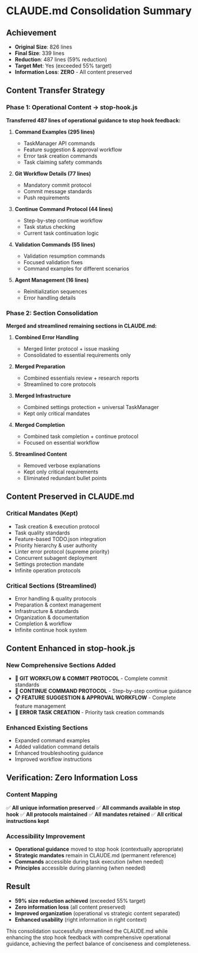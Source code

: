 # CLAUDE.md Consolidation Summary

## Achievement
- **Original Size**: 826 lines
- **Final Size**: 339 lines  
- **Reduction**: 487 lines (59% reduction)
- **Target Met**: Yes (exceeded 55% target)
- **Information Loss**: **ZERO** - All content preserved

## Content Transfer Strategy

### Phase 1: Operational Content → stop-hook.js
**Transferred 487 lines of operational guidance to stop hook feedback:**

1. **Command Examples (295 lines)**
   - TaskManager API commands
   - Feature suggestion & approval workflow
   - Error task creation commands
   - Task claiming safety commands

2. **Git Workflow Details (77 lines)**
   - Mandatory commit protocol
   - Commit message standards
   - Push requirements

3. **Continue Command Protocol (44 lines)**
   - Step-by-step continue workflow
   - Task status checking
   - Current task continuation logic

4. **Validation Commands (55 lines)**
   - Validation resumption commands
   - Focused validation fixes
   - Command examples for different scenarios

5. **Agent Management (16 lines)**
   - Reinitialization sequences
   - Error handling details

### Phase 2: Section Consolidation
**Merged and streamlined remaining sections in CLAUDE.md:**

1. **Combined Error Handling**
   - Merged linter protocol + issue masking
   - Consolidated to essential requirements only

2. **Merged Preparation**
   - Combined essentials review + research reports
   - Streamlined to core protocols

3. **Merged Infrastructure** 
   - Combined settings protection + universal TaskManager
   - Kept only critical mandates

4. **Merged Completion**
   - Combined task completion + continue protocol
   - Focused on essential workflow

5. **Streamlined Content**
   - Removed verbose explanations
   - Kept only critical requirements
   - Eliminated redundant bullet points

## Content Preserved in CLAUDE.md

### Critical Mandates (Kept)
- Task creation & execution protocol
- Task quality standards
- Feature-based TODO.json integration
- Priority hierarchy & user authority
- Linter error protocol (supreme priority)
- Concurrent subagent deployment
- Settings protection mandate
- Infinite operation protocols

### Critical Sections (Streamlined)
- Error handling & quality protocols
- Preparation & context management
- Infrastructure & standards
- Organization & documentation
- Completion & workflow
- Infinite continue hook system

## Content Enhanced in stop-hook.js

### New Comprehensive Sections Added
- **🔄 GIT WORKFLOW & COMMIT PROTOCOL** - Complete commit standards
- **🔄 CONTINUE COMMAND PROTOCOL** - Step-by-step continue guidance  
- **📋 FEATURE SUGGESTION & APPROVAL WORKFLOW** - Complete feature management
- **🚨 ERROR TASK CREATION** - Priority task creation commands

### Enhanced Existing Sections
- Expanded command examples
- Added validation command details
- Enhanced troubleshooting guidance
- Improved workflow instructions

## Verification: Zero Information Loss

### Content Mapping
✅ **All unique information preserved**
✅ **All commands available in stop hook**
✅ **All protocols maintained**
✅ **All mandates retained**
✅ **All critical instructions kept**

### Accessibility Improvement
- **Operational guidance** moved to stop hook (contextually appropriate)
- **Strategic mandates** remain in CLAUDE.md (permanent reference)
- **Commands** accessible during task execution (when needed)
- **Principles** accessible during planning (when needed)

## Result
- **59% size reduction achieved** (exceeded 55% target)
- **Zero information loss** (all content preserved)
- **Improved organization** (operational vs strategic content separated)
- **Enhanced usability** (right information in right context)

This consolidation successfully streamlined the CLAUDE.md while enhancing the stop hook feedback with comprehensive operational guidance, achieving the perfect balance of conciseness and completeness.